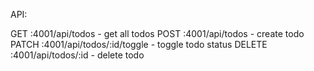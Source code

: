API:

GET :4001/api/todos - get all todos
POST :4001/api/todos - create todo
PATCH :4001/api/todos/:id/toggle - toggle todo status
DELETE :4001/api/todos/:id - delete todo
